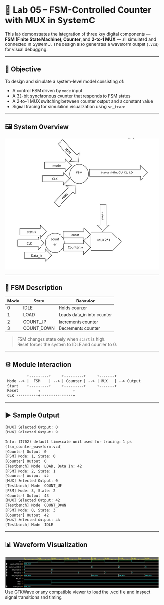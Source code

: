 # 🔁 Lab 05 – FSM-Controlled Counter with MUX in SystemC

This lab demonstrates the integration of three key digital components — **FSM (Finite State Machine)**, **Counter**, and **2-to-1 MUX** — all simulated and connected in SystemC. The design also generates a waveform output (`.vcd`) for visual debugging.

---

## 🎯 Objective

To design and simulate a system-level model consisting of:
- A control FSM driven by `mode` input
- A 32-bit synchronous counter that responds to FSM states
- A 2-to-1 MUX switching between counter output and a constant value
- Signal tracing for simulation visualization using `sc_trace`

---
## 🖼️ System Overview

<img src="Module-Interaction.jpg" alt="Module Interaction Diagram" width="700"/>

---
## 🧩 FSM Description

| Mode | State      | Behavior                  |
|------|------------|---------------------------|
| 0    | IDLE       | Holds counter             |
| 1    | LOAD       | Loads data_in into counter|
| 2    | COUNT_UP   | Increments counter        |
| 3    | COUNT_DOWN | Decrements counter        |

> FSM changes state only when `start` is high.  
> Reset forces the system to IDLE and counter to 0.

---

## ⚙️ Module Interaction

```text
          +---------+     +---------+     +-------+
 Mode --> |  FSM    | --> | Counter | --> | MUX   | --> Output
 Start    +---------+     +---------+     +-------+
 Reset         ↑               ↑
 CLK ----------+---------------+
```
---
## ▶️ Sample Output

```code
[MUX] Selected Output: 0
[MUX] Selected Output: 0

Info: (I702) default timescale unit used for tracing: 1 ps (fsm_counter_waveform.vcd)
[Counter] Output: 0
[FSM] Mode: 1, State: 0
[Counter] Output: 0
[Testbench] Mode: LOAD, Data In: 42
[FSM] Mode: 2, State: 1
[Counter] Output: 42
[MUX] Selected Output: 0
[Testbench] Mode: COUNT_UP
[FSM] Mode: 3, State: 2
[Counter] Output: 43
[MUX] Selected Output: 42
[Testbench] Mode: COUNT_DOWN
[FSM] Mode: 0, State: 3
[Counter] Output: 42
[MUX] Selected Output: 43
[Testbench] Mode: IDLE
```
---

## 📊 Waveform Visualization
<img src="fsm_counter_waveform.jpg" alt="Waveform Output" width="800"/>
Use GTKWave or any compatible viewer to load the .vcd file and inspect signal transitions and timing.

